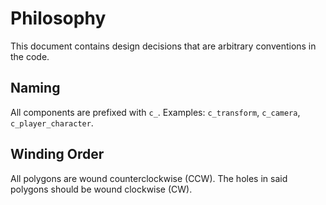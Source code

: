 # Philosophy

This document contains design decisions that are arbitrary conventions in the code.

## Naming

All components are prefixed with `c_`. Examples: `c_transform`, `c_camera`, `c_player_character`.

## Winding Order

All polygons are wound counterclockwise (CCW). The holes in said polygons should be wound clockwise (CW).
